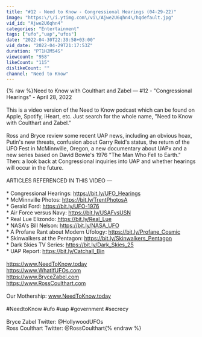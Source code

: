 ```yaml
---
title: "#12 - Need to Know - Congressional Hearings (04-29-22)"
image: "https:\/\/i.ytimg.com\/vi\/Ajwe2U6qhn4\/hqdefault.jpg"
vid_id: "Ajwe2U6qhn4"
categories: "Entertainment"
tags: ["ufo","uap","ufos"]
date: "2022-04-30T22:39:58+03:00"
vid_date: "2022-04-29T21:17:53Z"
duration: "PT1H2M54S"
viewcount: "958"
likeCount: "115"
dislikeCount: ""
channel: "Need to Know"
---
```

{% raw %}Need to Know with Coulthart and Zabel — #12 - &quot;Congressional Hearings&quot; - April 28, 2022<br /><br />This is a video version of the Need to Know podcast which can be found on Apple, Spotify, iHeart, etc. Just search for the whole name, &quot;Need to Know with Coulthart and Zabel.&quot;<br /><br />Ross and Bryce review some recent UAP news, including an obvious hoax, Putin's new threats, confusion about Garry Reid's status, the return of the UFO Fest in McMinnville, Oregon, a new documentary about UAPx and a new series based on David Bowie's 1976 &quot;The Man Who Fell to Earth.&quot; Then: a look back at Congressional inquiries into UAP and whether hearings will occur in the future.<br /><br />ARTICLES REFERENCED IN THIS VIDEO — <br /><br />* Congressional Hearings: <a rel="nofollow" target="blank" href="https://bit.ly/UFO_Hearings">https://bit.ly/UFO_Hearings</a><br />* McMinnville Photos: <a rel="nofollow" target="blank" href="https://bit.ly/TrentPhotosA">https://bit.ly/TrentPhotosA</a><br />* Gerald Ford: <a rel="nofollow" target="blank" href="https://bit.ly/UFO-1976">https://bit.ly/UFO-1976</a><br />* Air Force versus Navy: <a rel="nofollow" target="blank" href="https://bit.ly/USAFvsUSN">https://bit.ly/USAFvsUSN</a><br />* Real Lue Elizondo: <a rel="nofollow" target="blank" href="https://bit.ly/Real_Lue">https://bit.ly/Real_Lue</a><br />* NASA's Bill Nelson: <a rel="nofollow" target="blank" href="https://bit.ly/NASA_UFO">https://bit.ly/NASA_UFO</a><br />* A Profane Rant about Modern Ufology: <a rel="nofollow" target="blank" href="https://bit.ly/Profane_Cosmic">https://bit.ly/Profane_Cosmic</a><br />* Skinwalkers at the Pentagon: <a rel="nofollow" target="blank" href="https://bit.ly/Skinwalkers_Pentagon">https://bit.ly/Skinwalkers_Pentagon</a><br />* Dark Skies TV Series: <a rel="nofollow" target="blank" href="https://bit.ly/Dark_Skies_25">https://bit.ly/Dark_Skies_25</a><br />* UAP Report: <a rel="nofollow" target="blank" href="https://bit.ly/Catchall_Bin">https://bit.ly/Catchall_Bin</a><br /><br /><a rel="nofollow" target="blank" href="https://www.NeedToKnow.today">https://www.NeedToKnow.today</a><br /><a rel="nofollow" target="blank" href="https://www.WhatIfUFOs.com">https://www.WhatIfUFOs.com</a><br /><a rel="nofollow" target="blank" href="https://www.BryceZabel.com">https://www.BryceZabel.com</a><br /><a rel="nofollow" target="blank" href="https://www.RossCoulthart.com">https://www.RossCoulthart.com</a><br /><br />Our Mothership: www.NeedToKnow.today<br /><br />#NeedtoKnow #ufo #uap #government #secrecy<br /><br />Bryce Zabel Twitter: @HollywoodUFOs<br />Ross Coulthart Twitter: @RossCoulthart{% endraw %}
